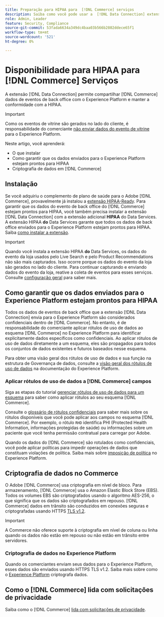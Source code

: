 ```yaml
---
title: Preparação para HIPAA para  [!DNL Commerce] serviços
description: Saiba como você pode usar a  [!DNL Data Connection] extensão para compartilhar [!DNL Commerce] dados com o Experience Platform e manter a conformidade com a HIPAA.
role: Admin, Leader
feature: Security, Compliance
source-git-commit: 53fada6634a349dc4baa03b566b2802ddece65f1
workflow-type: tm+mt
source-wordcount: '521'
ht-degree: 0%

---
```


# Disponibilidade para HIPAA para [!DNL Commerce] Serviços

A extensão [!DNL Data Connection] permite compartilhar [!DNL Commerce] dados de eventos de back office com o Experience Platform e manter a conformidade com a HIPAA.

>[!IMPORTANT]
>
>Como os eventos de vitrine são gerados no lado do cliente, é responsabilidade do comerciante [não enviar dados do evento de vitrine](connect-data.md#data-collection) para o Experience Platform.

Neste artigo, você aprenderá:

- O que instalar
- Como garantir que os dados enviados para o Experience Platform estejam prontos para HIPAA
- Criptografia de dados em [!DNL Commerce]

## Instalação

Se você adquiriu o complemento de plano de saúde para o Adobe [!DNL Commerce], provavelmente já instalou a [extensão HIPAA-Ready](https://experienceleague.adobe.com/en/docs/commerce-admin/start/compliance/hipaa-ready-service/overview#installation). Para garantir que os dados do evento de back office do [!DNL Commerce] estejam prontos para HIPAA, você também precisa instalar a extensão [!DNL Data Connection] com a extensão adicional **HIPAA** do Data Services. A extensão HIPAA **do** Data Services garante que todos os dados de back office enviados para o Experience Platform estejam prontos para HIPAA. Saiba [como instalar a extensão](install.md#install-the-data-services-hipaa-extension).

>[!IMPORTANT]
>
>Quando você instala a extensão HIPAA **do** Data Services, os dados do evento da loja usados pelo Live Search e pelo Product Recommendations não são mais capturados. Isso ocorre porque os dados do evento da loja são gerados no lado do cliente. Para continuar capturando e enviando dados do evento da loja, reative a coleta de eventos para esses serviços. Consulte [configuração geral](https://experienceleague.adobe.com/en/docs/commerce-admin/config/general/general.html#data-services) para saber mais.

## Como garantir que os dados enviados para o Experience Platform estejam prontos para HIPAA

Todos os dados de eventos de back office que a extensão [!DNL Data Connection] envia para o Experience Platform são considerados confidenciais dentro de [!DNL Commerce]. No entanto, é de responsabilidade do comerciante aplicar rótulos de uso de dados ao esquema [!DNL Commerce] no Experience Platform para identificar explicitamente dados específicos como confidenciais. Ao aplicar rótulos de uso de dados diretamente a um esquema, eles são propagados para todos os conjuntos de dados existentes e futuros baseados nesse esquema.

Para obter uma visão geral dos rótulos de uso de dados e sua função na estrutura de Governança de dados, consulte a [visão geral dos rótulos de uso de dados](https://experienceleague.adobe.com/en/docs/experience-platform/data-governance/labels/overview) na documentação do Experience Platform.

### Aplicar rótulos de uso de dados a [!DNL Commerce] campos

Siga as etapas do tutorial [gerenciar rótulos de uso de dados para um esquema](https://experienceleague.adobe.com/en/docs/experience-platform/xdm/tutorials/labels) para saber como aplicar rótulos ao seu esquema [!DNL Commerce].

Consulte o [glossário de rótulos confidenciais](https://experienceleague.adobe.com/en/docs/experience-platform/data-governance/labels/reference#sensitive) para saber mais sobre os rótulos disponíveis que você pode aplicar aos campos no esquema [!DNL Commerce]. Por exemplo, o rótulo `RHD` identifica PHI (Protected Health Information, informações protegidas de saúde) ou informações sobre um paciente que você tenha permissão contratual para carregar por Adobe.

Quando os dados do [!DNL Commerce] são rotulados como confidenciais, você pode aplicar políticas para impedir operações de dados que constituam violações de política. Saiba mais sobre [imposição de política](https://experienceleague.adobe.com/en/docs/experience-platform/data-governance/enforcement/overview) no Experience Platform.

## Criptografia de dados no Commerce

O Adobe [!DNL Commerce] usa criptografia em nível de bloco. Para armazenamento, [!DNL Commerce] usa o Amazon Elastic Block Store (EBS). Todos os volumes EBS são criptografados usando o algoritmo AES-256, o que significa que os dados são criptografados em repouso. [!DNL Commerce] dados em trânsito são conduzidos em conexões seguras e criptografadas usando HTTPS [TLS v1.2](https://datatracker.ietf.org/doc/html/rfc5246).

>[!IMPORTANT]
>
>A Commerce não oferece suporte à criptografia em nível de coluna ou linha quando os dados não estão em repouso ou não estão em trânsito entre servidores.

### Criptografia de dados no Experience Platform

Quando os comerciantes enviam seus dados para o Experience Platform, esses dados são enviados usando HTTPS TLS v1.2. Saiba mais sobre como o [Experience Platform](https://experienceleague.adobe.com/en/docs/experience-platform/landing/governance-privacy-security/encryption) criptografa dados.

## Como o [!DNL Commerce] lida com solicitações de privacidade

Saiba como o [!DNL Commerce] [lida com solicitações de privacidade](handle-privacy-request.md).
